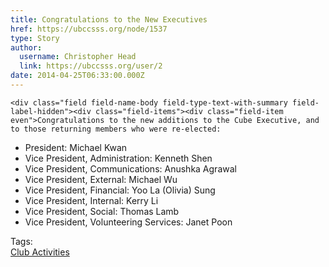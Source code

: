 ```yaml
---
title: Congratulations to the New Executives 
href: https://ubccsss.org/node/1537
type: Story
author:
  username: Christopher Head
  link: https://ubccsss.org/user/2
date: 2014-04-25T06:33:00.000Z
---
```



    <div class="field field-name-body field-type-text-with-summary field-label-hidden"><div class="field-items"><div class="field-item even">Congratulations to the new additions to the Cube Executive, and to those returning members who were re-elected:
<ul>
<li>President: Michael Kwan</li>
<li>Vice President, Administration: Kenneth Shen</li>
<li>Vice President, Communications: Anushka Agrawal</li>
<li>Vice President, External: Michael Wu</li>
<li>Vice President, Financial: Yoo La (Olivia) Sung</li>
<li>Vice President, Internal: Kerry Li</li>
<li>Vice President, Social: Thomas Lamb</li>
<li>Vice President, Volunteering Services: Janet Poon</li>
</ul></div></div></div>    <footer>
    <div class="field field-name-field-tags field-type-taxonomy-term-reference field-label-above"><div class="field-label">Tags:&#xA0;</div><div class="field-items"><div class="field-item even"><a href="/club">Club Activities</a></div></div></div>      </footer>
    
